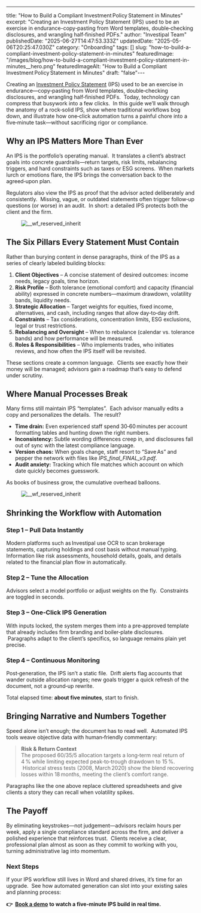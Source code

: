 ---
title: "How to Build a Compliant Investment Policy Statement in Minutes"
excerpt: "Creating an Investment Policy Statement (IPS) used to be an exercise in endurance-copy‑pasting from Word templates, double‑checking disclosures, and wrangling half‑finished PDFs."
author: "Investipal Team"
publishedDate: "2025-06-27T14:47:53.333Z"
updatedDate: "2025-05-06T20:25:47.030Z"
category: "Onboarding"
tags: []
slug: "how-to-build-a-compliant-investment-policy-statement-in-minutes"
featuredImage: "/images/blog/how-to-build-a-compliant-investment-policy-statement-in-minutes__hero.png"
featuredImageAlt: "How to Build a Compliant Investment Policy Statement in Minutes"
draft: "false"---
<p id="">Creating an <a href="/features/investment-policy-statements">Investment Policy Statement</a> (IPS) used to be an exercise in endurance—copy‑pasting from Word templates, double‑checking disclosures, and wrangling half‑finished PDFs. &nbsp;Today, technology can compress that busywork into a few clicks. &nbsp;In this guide we’ll walk through the anatomy of a rock‑solid IPS, show where traditional workflows bog down, and illustrate how one‑click automation turns a painful chore into a five‑minute task—without sacrificing rigor or compliance.</p><h2 id="">Why an IPS Matters More Than Ever</h2><p id="">An IPS is the portfolio’s operating manual. &nbsp;It translates a client’s abstract goals into concrete guardrails—return targets, risk limits, rebalancing triggers, and hard constraints such as taxes or ESG screens. &nbsp;When markets lurch or emotions flare, the IPS brings the conversation back to the agreed‑upon plan.</p><p id="">Regulators also view the IPS as proof that the advisor acted deliberately and consistently. &nbsp;Missing, vague, or outdated statements often trigger follow‑up questions (or worse) in an audit. &nbsp;In short: a detailed IPS protects both the client and the firm.</p><figure class="w-richtext-figure-type-image w-richtext-align-fullwidth" style="max-width:2240px" data-rt-type="image" data-rt-align="fullwidth" data-rt-max-width="2240px"><div><img src="/images/blog/how-to-build-a-compliant-investment-policy-statement-in-minutes__681a704734df5bab87df141a_Key_20Components_20of_20an_20IPS.png" loading="lazy" alt="__wf_reserved_inherit"></div></figure><h2 id="">The Six Pillars Every Statement Must Contain</h2><p id="">Rather than burying content in dense paragraphs, think of the IPS as a series of clearly labeled building blocks:</p><ol id=""><li id=""><strong id="">Client Objectives</strong> – A concise statement of desired outcomes: income needs, legacy goals, time horizon.</li><li id=""><strong id="">Risk Profile</strong> – Both tolerance (emotional comfort) and capacity (financial ability) expressed in concrete numbers—maximum drawdown, volatility bands, liquidity needs.</li><li id=""><strong id="">Strategic Allocation</strong> – Target weights for equities, fixed income, alternatives, and cash, including ranges that allow day‑to‑day drift.</li><li id=""><strong id="">Constraints</strong> – Tax considerations, concentration limits, ESG exclusions, legal or trust restrictions.</li><li id=""><strong id="">Rebalancing and Oversight</strong> – When to rebalance (calendar vs. tolerance bands) and how performance will be measured.</li><li id=""><strong id="">Roles & Responsibilities</strong> – Who implements trades, who initiates reviews, and how often the IPS itself will be revisited.</li></ol><p id="">These sections create a common language. &nbsp;Clients see exactly how their money will be managed; advisors gain a roadmap that’s easy to defend under scrutiny.</p><h2 id="">Where Manual Processes Break</h2><p id="">Many firms still maintain IPS “templates”. &nbsp;Each advisor manually edits a copy and personalizes the details. &nbsp;The result?</p><ul id=""><li id=""><strong id="">Time drain:</strong> Even experienced staff spend 30‑60 minutes per account formatting tables and hunting down the right numbers.</li><li id=""><strong id="">Inconsistency:</strong> Subtle wording differences creep in, and disclosures fall out of sync with the latest compliance language.</li><li id=""><strong id="">Version chaos:</strong> When goals change, staff resort to “Save As” and pepper the network with files like <em id="">IPS_final_FINAL_v3.pdf</em>.</li><li id=""><strong id="">Audit anxiety:</strong> Tracking which file matches which account on which date quickly becomes guesswork.</li></ul><p id="">As books of business grow, the cumulative overhead balloons.</p><figure id="" class="w-richtext-figure-type-image w-richtext-align-fullwidth" style="max-width:2240px" data-rt-type="image" data-rt-align="fullwidth" data-rt-max-width="2240px"><div id=""><img src="/images/blog/how-to-build-a-compliant-investment-policy-statement-in-minutes__681a6fc34f9e72ad45c64794_Investipal_20IPS_20_3_.png" loading="lazy" alt="__wf_reserved_inherit" width="auto" height="auto" id=""></div></figure><h2 id="">Shrinking the Workflow with Automation</h2><h3 id="">Step 1 – Pull Data Instantly</h3><p id="">Modern platforms such as Investipal use OCR to scan brokerage statements, capturing holdings and cost basis without manual typing. Information like risk assessments, household details, goals, and details related to the financial plan flow in automatically.</p><h3 id="">Step 2 – Tune the Allocation</h3><p id="">Advisors select a model portfolio or adjust weights on the fly. &nbsp;Constraints are toggled in seconds.</p><h3 id="">Step 3 – One‑Click IPS Generation</h3><p id="">With inputs locked, the system merges them into a pre‑approved template that already includes firm branding and boiler‑plate disclosures. &nbsp;Paragraphs adapt to the client’s specifics, so language remains plain yet precise.</p><h3 id="">Step 4 – Continuous Monitoring</h3><p id="">Post‑generation, the IPS isn’t a static file. &nbsp;Drift alerts flag accounts that wander outside allocation ranges; new goals trigger a quick refresh of the document, not a ground‑up rewrite.</p><p id="">Total elapsed time: <strong id="">about five minutes</strong>, start to finish.</p><h2 id="">Bringing Narrative and Numbers Together</h2><p id="">Speed alone isn’t enough; the document has to read well. &nbsp;Automated IPS tools weave objective data with human‑friendly commentary:</p><blockquote id=""><strong id="">Risk & Return Context</strong><br>The proposed 60/35/5 allocation targets a long‑term real return of 4 % while limiting expected peak‑to‑trough drawdown to 15 %. &nbsp;Historical stress tests (2008, March 2020) show the blend recovering losses within 18 months, meeting the client’s comfort range.</blockquote><p id="">Paragraphs like the one above replace cluttered spreadsheets and give clients a story they can recall when volatility spikes.</p><h2 id="">The Payoff</h2><p id="">By eliminating keystrokes—not judgement—advisors reclaim hours per week, apply a single compliance standard across the firm, and deliver a polished experience that reinforces trust. &nbsp;Clients receive a clear, professional plan almost as soon as they commit to working with you, turning administrative lag into momentum.</p><h3 id="">Next Steps</h3><p id="">If your IPS workflow still lives in Word and shared drives, it’s time for an upgrade. &nbsp;See how automated generation can slot into your existing sales and planning process:</p><p id=""><strong id="">👉 &nbsp;</strong><a href="/book-a-demo" id=""><strong id="">Book a demo</strong></a><strong id=""> to watch a five‑minute IPS build in real time.</strong></p>